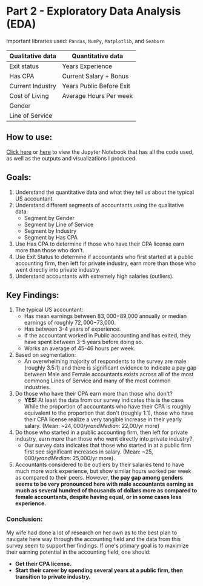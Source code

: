 # Part 2 - Exploratory Data Analysis (EDA)
Important libraries used: `Pandas`, `NumPy`, `Matplotlib`, and `Seaborn`

| Qualitative data  | Quantitative data        |
| ----------------- | -----------------        |
| Exit status       | Years Experience         |
| Has CPA           | Current Salary + Bonus   |
| Current Industry  | Years Public Before Exit |
| Cost of Living    | Average Hours Per week   |
| Gender            |                          |
| Line of Service   |                          |

## How to use:
[Click here](https://github.com/papir805/accounting_analysis/blob/main/exploratory_data_analysis/accounting_eda.ipynb) or [here](https://nbviewer.org/github/papir805/accounting_analysis/blob/main/exploratory_data_analysis/accounting_eda.ipynb) to view the Jupyter Notebook that has all the code used, as well as the outputs and visualizations I produced.

## Goals:
  1. Understand the quantitative data and what they tell us about the typical US accountant.
  2. Understand different segments of accountants using the qualitative data.
     * Segment by Gender
     * Segment by Line of Service
     * Segment by Industry
     * Segment by Has CPA
  3. Use Has CPA to determine if those who have their CPA license earn more than those who don't.
  4. Use Exit Status to determine if accountants who first started at a public accounting firm, then left for private industry, earn more than those who went directly into private industry.  
  5. Understand accountants with extremely high salaries (outliers).

## Key Findings:
1. The typical US accountant: 
    * Has mean earnings between $83,000-$89,000 annually or median earnings of roughly $72,000-$73,000.
    * Has between 3-4 years of experience.
    * If the accountant worked in Public accounting and has exited, they have spent between 3-5 years before doing so.
    * Works an average of 45-46 hours per week.
2. Based on segmentation:
    * An overwhelming majority of respondents to the survey are male (roughly 3.5:1) and there is significant evidence to indicate a pay gap between Male and Female accountants exists across all of the most commong Lines of Service and many of the most common industries.
3. Do those who have their CPA earn more than those who don't?
    * **YES!**  At least the data from our survey indicates this is the case.  While the proportion of accountants who have their CPA is roughly equivalent to the proportion that don't (roughly 1:1), those who have their CPA license realize a very tangible increase in their yearly salary.  (Mean: ~$24,000/yr and Median: ~$22,00/yr more)
4. Do those who started in a public accounting firm, then left for private industry, earn more than those who went directly into private industry?
    *  Our survey data indicates that those who started in at a public firm first see significant increases in salary.  (Mean: ~$25,000/yr and Median: ~$25,000/yr more).
5. Accountants considered to be outliers by their salaries tend to have much more work experience, but show similar hours worked per week as compared to their peers.  However, **the pay gap among genders seems to be very pronounced here with male accountants earning as much as several hundred of thousands of dollars more as compared to female accountants, despite having equal, or in some cases less experience.**

### Conclusion: 
My wife had done a lot of research on her own as to the best plan to navigate here way through the accounting field and the data from this survey seem to support her findings.  If one's primary goal is to maximize their earning potential in the accounting field, one should:
 * **Get their CPA license.**
 * **Start their career by spending several years at a public firm, then transition to private industry.**
